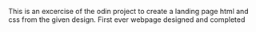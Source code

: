 This is an excercise of the odin project to create a landing page html and css from the given design.
First ever webpage designed and completed
